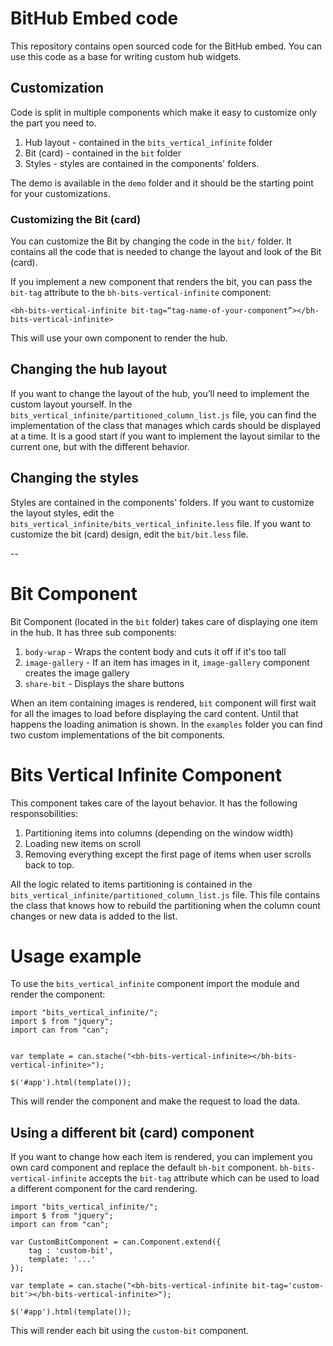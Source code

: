 # BitHub Embed code

This repository contains open sourced code for the BitHub embed. You can use this code as a base for writing custom hub widgets.

## Customization

Code is split in multiple components which make it easy to customize only the part you need to.

1. Hub layout - contained in the `bits_vertical_infinite` folder
2. Bit (card) - contained in the `bit` folder
3. Styles - styles are contained in the components' folders.

The demo is available in the `demo` folder and it should be the starting point for your customizations. 

### Customizing the Bit (card)

You can customize the Bit by changing the code in the `bit/` folder. It contains all the code that is needed to change the layout and look of the Bit (card).

If you implement a new component that renders the bit, you can pass the `bit-tag` attribute to the `bh-bits-vertical-infinite` component:

`<bh-bits-vertical-infinite bit-tag=“tag-name-of-your-component”></bh-bits-vertical-infinite>`

This will use your own component to render the hub.

## Changing the hub layout 

If you want to change the layout of the hub, you’ll need to implement the custom layout yourself. In the `bits_vertical_infinite/partitioned_column_list.js` file, you can find the implementation of the class that manages which cards should be displayed at a time. It is a good start if you want to implement the layout similar to the current one, but with the different behavior.

## Changing the styles

Styles are contained in the components' folders. If you want to customize the layout styles, edit the `bits_vertical_infinite/bits_vertical_infinite.less` file. If you want to customize the bit (card) design, edit the `bit/bit.less` file.

--

# Bit Component

Bit Component (located in the `bit` folder) takes care of displaying one item in the hub. It has three sub components:

1. `body-wrap` - Wraps the content body and cuts it off if it's too tall
2. `image-gallery` - If an item has images in it, `image-gallery` component creates the image gallery
3. `share-bit` - Displays the share buttons

When an item containing images is rendered, `bit` component will first wait for all the images to load before displaying the card content. Until that happens the loading animation is shown. In the `examples` folder you can find two custom implementations of the bit components.


# Bits Vertical Infinite Component

This component takes care of the layout behavior. It has the following responsobilities:

1. Partitioning items into columns (depending on the window width)
2. Loading new items on scroll
3. Removing everything except the first page of items when user scrolls back to top.

All the logic related to items partitioning is contained in the `bits_vertical_infinite/partitioned_column_list.js` file. This file contains the class that knows how to rebuild the partitioning when the column count changes or new data is added to the list.

# Usage example

To use the `bits_vertical_infinite` component import the module and render the component:

```
import "bits_vertical_infinite/";
import $ from "jquery";
import can from "can";


var template = can.stache("<bh-bits-vertical-infinite></bh-bits-vertical-infinite>");

$('#app').html(template());

```

This will render the component and make the request to load the data.

## Using a different bit (card) component

If you want to change how each item is rendered, you can implement you own card component and replace the default `bh-bit` component. `bh-bits-vertical-infinite` accepts the `bit-tag` attribute which can be used to load a different component for the card rendering.

```
import "bits_vertical_infinite/";
import $ from "jquery";
import can from "can";

var CustomBitComponent = can.Component.extend({
    tag : 'custom-bit',
    template: '...'
}); 

var template = can.stache("<bh-bits-vertical-infinite bit-tag='custom-bit'></bh-bits-vertical-infinite>");

$('#app').html(template());
```

This will render each bit using the `custom-bit` component.
